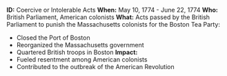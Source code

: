 **ID:** Coercive or Intolerable Acts
**When:** May 10, 1774 - June 22, 1774
**Who:** British Parliament, American colonists
**What:** Acts passed by the British Parliament to punish the Massachusetts colonists for the Boston Tea Party:
* Closed the Port of Boston
* Reorganized the Massachusetts government
* Quartered British troops in Boston
**Impact:**
* Fueled resentment among American colonists
* Contributed to the outbreak of the American Revolution